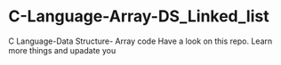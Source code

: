 # C-Language-Array-DS_Linked_list
 C Language-Data Structure- Array code
 Have a look on this repo. 
 Learn more things and upadate you
